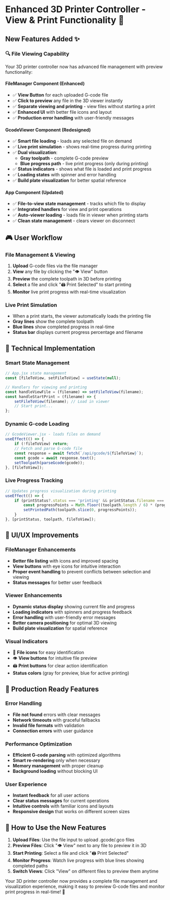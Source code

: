 # Enhanced 3D Printer Controller - View & Print Functionality 🎯

## New Features Added ✨

### 🔍 **File Viewing Capability**
Your 3D printer controller now has advanced file management with preview functionality:

#### **FileManager Component (Enhanced)**
- ✅ **View Button** for each uploaded G-code file
- ✅ **Click to preview** any file in the 3D viewer instantly
- ✅ **Separate viewing and printing** - view files without starting a print
- ✅ **Enhanced UI** with better file icons and layout
- ✅ **Production error handling** with user-friendly messages

#### **GcodeViewer Component (Redesigned)**
- ✅ **Smart file loading** - loads any selected file on demand
- ✅ **Live print simulation** - shows real-time progress during printing
- ✅ **Dual visualization**:
  - **Gray toolpath** - complete G-code preview
  - **Blue progress path** - live print progress (only during printing)
- ✅ **Status indicators** - shows what file is loaded and print progress
- ✅ **Loading states** with spinner and error handling
- ✅ **Build plate visualization** for better spatial reference

#### **App Component (Updated)**
- ✅ **File-to-view state management** - tracks which file to display
- ✅ **Integrated handlers** for view and print operations
- ✅ **Auto-viewer loading** - loads file in viewer when printing starts
- ✅ **Clean state management** - clears viewer on disconnect

## 🎮 **User Workflow**

### **File Management & Viewing**
1. **Upload** G-code files via the file manager
2. **View** any file by clicking the "👁️ View" button
3. **Preview** the complete toolpath in 3D before printing
4. **Select** a file and click "🖨️ Print Selected" to start printing
5. **Monitor** live print progress with real-time visualization

### **Live Print Simulation**
- When a print starts, the viewer automatically loads the printing file
- **Gray lines** show the complete toolpath
- **Blue lines** show completed progress in real-time
- **Status bar** displays current progress percentage and filename

## 🔧 **Technical Implementation**

### **Smart State Management**
```javascript
// App.jsx state management
const [fileToView, setFileToView] = useState(null);

// Handlers for viewing and printing
const handleViewFile = (filename) => setFileToView(filename);
const handleStartPrint = (filename) => {
    setFileToView(filename); // Load in viewer
    // Start print...
};
```

### **Dynamic G-code Loading**
```javascript
// GcodeViewer.jsx - loads files on demand
useEffect(() => {
    if (!fileToView) return;
    // Fetch and parse G-code file
    const response = await fetch(`/api/gcode/${fileToView}`);
    const gcode = await response.text();
    setToolpath(parseGcode(gcode));
}, [fileToView]);
```

### **Live Progress Tracking**
```javascript
// Updates progress visualization during printing
useEffect(() => {
    if (printStatus?.status === 'printing' && printStatus.filename === fileToView) {
        const progressPoints = Math.floor((toolpath.length / 6) * (progress / 100)) * 6;
        setPrintedPath(toolpath.slice(0, progressPoints));
    }
}, [printStatus, toolpath, fileToView]);
```

## 🎨 **UI/UX Improvements**

### **FileManager Enhancements**
- **Better file listing** with icons and improved spacing
- **View buttons** with eye icons for intuitive interaction
- **Proper event handling** to prevent conflicts between selection and viewing
- **Status messages** for better user feedback

### **Viewer Enhancements**
- **Dynamic status display** showing current file and progress
- **Loading indicators** with spinners and progress feedback
- **Error handling** with user-friendly error messages
- **Better camera positioning** for optimal 3D viewing
- **Build plate visualization** for spatial reference

### **Visual Indicators**
- 📄 **File icons** for easy identification
- 👁️ **View buttons** for intuitive file preview
- 🖨️ **Print buttons** for clear action identification
- **Status colors** (gray for preview, blue for active printing)

## 🚀 **Production Ready Features**

### **Error Handling**
- **File not found** errors with clear messages
- **Network timeouts** with graceful fallbacks
- **Invalid file formats** with validation
- **Connection errors** with user guidance

### **Performance Optimization**
- **Efficient G-code parsing** with optimized algorithms
- **Smart re-rendering** only when necessary
- **Memory management** with proper cleanup
- **Background loading** without blocking UI

### **User Experience**
- **Instant feedback** for all user actions
- **Clear status messages** for current operations
- **Intuitive controls** with familiar icons and layouts
- **Responsive design** that works on different screen sizes

## 🎯 **How to Use the New Features**

1. **Upload Files**: Use the file input to upload .gcode/.gco files
2. **Preview Files**: Click "👁️ View" next to any file to preview it in 3D
3. **Start Printing**: Select a file and click "🖨️ Print Selected"
4. **Monitor Progress**: Watch live progress with blue lines showing completed paths
5. **Switch Views**: Click "View" on different files to preview them anytime

Your 3D printer controller now provides a complete file management and visualization experience, making it easy to preview G-code files and monitor print progress in real-time! 🎉
